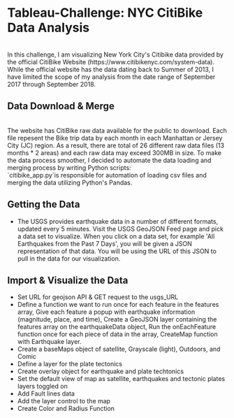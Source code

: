 # Tableau-Challenge: NYC CitiBike Data Analysis
<br>
In this challenge, I am visualizing New York City's Citibike data provided by the official CitiBike Website (https://www.citibikenyc.com/system-data). While the official website has the data dating back to Summer of 2013, I have limited the scope of my analysis from the date range of September 2017 through September 2018. <br>

## Data Download & Merge<br>
<br>
The website has CitiBike raw data available for the public to download. Each file repesent the Bike trip data by each month in each Manhattan or Jersey City (JC) region. As a result, there are total of 26 different raw data files (13 months * 2 areas) and each raw data may exceed 300MB in size. To make the data process smoother, I decided to automate the data loading and merging process by writing Python scripts:
<br>
`citibike_app.py`is responsible for automation of loading csv files and merging the data utilizing Python's Pandas. 

## Getting the Data<br>

* The USGS provides earthquake data in a number of different formats, updated every 5 minutes. Visit the USGS GeoJSON Feed page and pick a data set to visualize. When you click on a data set, for example 'All Earthquakes from the Past 7 Days', you will be given a JSON representation of that data. You will be using the URL of this JSON to pull in the data for our visualization.

## Import & Visualize the Data<br>

* Set URL for geojson API & GET request to the usgs_URL
* Define a function we want to run once for each feature in the features array, Give each feature a popup with earthquake information (magnitude, place, and time), Create a GeoJSON layer containing the features array on the earthquakeData object, Run the onEachFeature function once for each piece of data in the array, CreateMap function with Earthquake layer.
* Create a baseMaps object of satellite, Grayscale (light), Outdoors, and Comic
* Define a layer for the plate tectonics
* Create overlay object for earthquake and plate techtonics
* Set the default view of map as satellite, earthquakes and tectonic plates layers toggled on
* Add Fault lines data
* Add the layer control to the map
* Create Color and Radius Function

